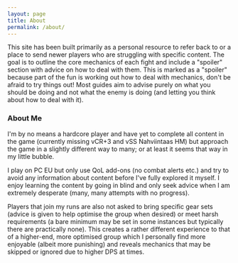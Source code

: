 ```yaml
---
layout: page
title: About
permalink: /about/
---
```


This site has been built primarily as a personal resource to refer back to or a place to send newer players who are struggling with specific content.  The goal is to outline the core mechanics of each fight and include a "spoiler" section with advice on how to deal with them.  This is marked as a "spoiler" because part of the fun is working out how to deal with mechanics, don't be afraid to try things out!  Most guides aim to advise purely on what you should be doing and not what the enemy is doing (and letting you think about how to deal with it).

### About Me

I'm by no means a hardcore player and have yet to complete all content in the game (currently missing vCR+3 and vSS Nahviintaas HM) but approach the game in a slightly different way to many; or at least it seems that way in my little bubble.

I play on PC EU but only use QoL add-ons (no combat alerts etc.) and try to avoid any information about content before I've fully explored it myself.  I enjoy learning the content by going in blind and only seek advice when I am extremely desperate (many, many attempts with no progress).

Players that join my runs are also not asked to bring specific gear sets (advice is given to help optimise the group when desired) or meet harsh requirements (a bare minimum may be set in some instances but typically there are practically none).  This creates a rather different experience to that of a higher-end, more optimised group which I personally find more enjoyable (albeit more punishing) and reveals mechanics that may be skipped or ignored due to higher DPS at times.
